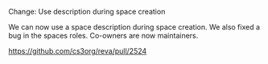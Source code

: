 Change: Use description during space creation

We can now use a space description during space creation. We also fixed a bug in the spaces roles. Co-owners are now maintainers.

https://github.com/cs3org/reva/pull/2524
